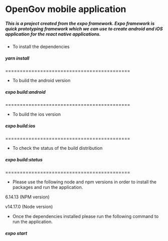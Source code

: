 # OpenGov mobile application

##### This is a project created from the expo framework. Expo framework is quick prototyping framework which we can use to create android and iOS application for the react native applications.

- To install the dependencies
##### yarn install


===========================================


- To build the android version
##### expo build:android


===========================================


- To build the ios version
##### expo build:ios


===========================================


- To check the status of the build distribution
##### expo build:status


===========================================

- Please use the following node and npm versions in order to install the packages and run the application.

6.14.13 (NPM version) 

v14.17.0 (Node version)


- Once the dependencies installed please run the following command to run the application. 
##### expo start

